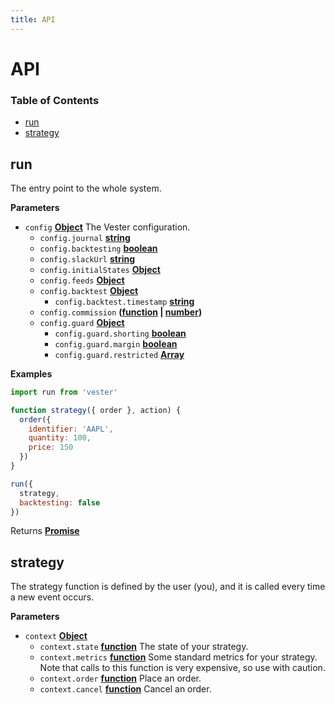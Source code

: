 ```yaml
---
title: API
---
```


# API


### Table of Contents

-   [run](#run)
-   [strategy](#strategy)

## run

The entry point to the whole system.

**Parameters**

-   `config` **[Object](https://developer.mozilla.org/docs/Web/JavaScript/Reference/Global_Objects/Object)** The Vester configuration.
    -   `config.journal` **[string](https://developer.mozilla.org/docs/Web/JavaScript/Reference/Global_Objects/String)** 
    -   `config.backtesting` **[boolean](https://developer.mozilla.org/docs/Web/JavaScript/Reference/Global_Objects/Boolean)** 
    -   `config.slackUrl` **[string](https://developer.mozilla.org/docs/Web/JavaScript/Reference/Global_Objects/String)** 
    -   `config.initialStates` **[Object](https://developer.mozilla.org/docs/Web/JavaScript/Reference/Global_Objects/Object)** 
    -   `config.feeds` **[Object](https://developer.mozilla.org/docs/Web/JavaScript/Reference/Global_Objects/Object)** 
    -   `config.backtest` **[Object](https://developer.mozilla.org/docs/Web/JavaScript/Reference/Global_Objects/Object)** 
        -   `config.backtest.timestamp` **[string](https://developer.mozilla.org/docs/Web/JavaScript/Reference/Global_Objects/String)** 
    -   `config.commission` **([function](https://developer.mozilla.org/docs/Web/JavaScript/Reference/Statements/function) \| [number](https://developer.mozilla.org/docs/Web/JavaScript/Reference/Global_Objects/Number))** 
    -   `config.guard` **[Object](https://developer.mozilla.org/docs/Web/JavaScript/Reference/Global_Objects/Object)** 
        -   `config.guard.shorting` **[boolean](https://developer.mozilla.org/docs/Web/JavaScript/Reference/Global_Objects/Boolean)** 
        -   `config.guard.margin` **[boolean](https://developer.mozilla.org/docs/Web/JavaScript/Reference/Global_Objects/Boolean)** 
        -   `config.guard.restricted` **[Array](https://developer.mozilla.org/docs/Web/JavaScript/Reference/Global_Objects/Array)** 

**Examples**

```javascript
import run from 'vester'

function strategy({ order }, action) {
  order({
    identifier: 'AAPL',
    quantity: 100,
    price: 150
  })
}

run({
  strategy,
  backtesting: false
})
```

Returns **[Promise](https://developer.mozilla.org/docs/Web/JavaScript/Reference/Global_Objects/Promise)** 

## strategy

The strategy function is defined by the user (you), and it is called every time a new event occurs.

**Parameters**

-   `context` **[Object](https://developer.mozilla.org/docs/Web/JavaScript/Reference/Global_Objects/Object)** 
    -   `context.state` **[function](https://developer.mozilla.org/docs/Web/JavaScript/Reference/Statements/function)** The state of your strategy.
    -   `context.metrics` **[function](https://developer.mozilla.org/docs/Web/JavaScript/Reference/Statements/function)** Some standard metrics for your strategy. Note that calls to this
        function is very expensive, so use with caution.
    -   `context.order` **[function](https://developer.mozilla.org/docs/Web/JavaScript/Reference/Statements/function)** Place an order.
    -   `context.cancel` **[function](https://developer.mozilla.org/docs/Web/JavaScript/Reference/Statements/function)** Cancel an order.
